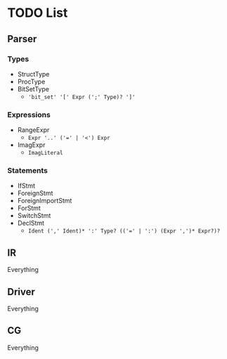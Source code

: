 # TODO List
## Parser
### Types
* StructType
* ProcType
* BitSetType
  - `'bit_set' '[' Expr (';' Type)? ']'`
### Expressions
* RangeExpr
  - `Expr '..' ('=' | '<') Expr`
* ImagExpr
  - `ImagLiteral`
### Statements
* IfStmt
* ForeignStmt
* ForeignImportStmt
* ForStmt
* SwitchStmt
* DeclStmt
  - `Ident (',' Ident)* ':' Type? (('=' | ':') (Expr ',')* Expr?)?`
## IR
Everything
## Driver
Everything
## CG
Everything